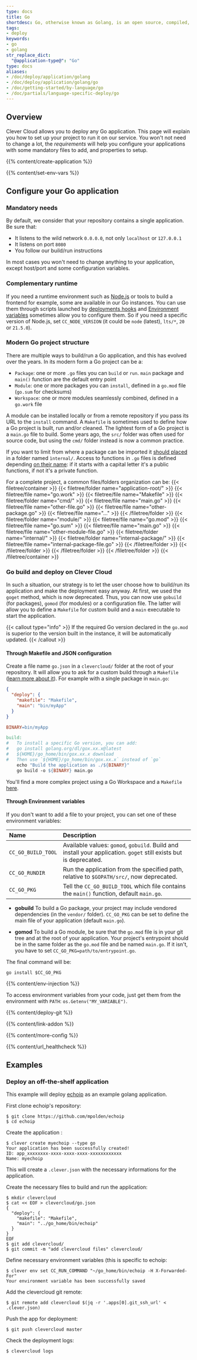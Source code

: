 ```yaml
---
type: docs
title: Go
shortdesc: Go, otherwise known as Golang, is an open source, compiled, garbage-collected, concurrent system programming language.
tags:
- deploy
keywords:
- go
- golang
str_replace_dict:
  "@application-type@": "Go"
type: docs
aliases:
- /doc/deploy/application/golang
- /doc/deploy/application/golang/go
- /doc/getting-started/by-language/go
- /doc/partials/language-specific-deploy/go
---
```


## Overview

Clever Cloud allows you to deploy any Go application. This page will explain you how to set up your project to run it on our service. You won't not need to change a lot, the *requirements* will help you configure your applications with some mandatory files to add, and properties to setup.

{{% content/create-application %}}

{{% content/set-env-vars %}}

## Configure your Go application

### Mandatory needs

By default, we consider that your repository contains a single application. Be sure that:
* It listens to the wild network `0.0.0.0`, not only `localhost` or `127.0.0.1`
* It listens on port `8080`
* You follow our build/run instructions

In most cases you won't need to change anything to your application, except host/port and some configuration variables. 

### Complementary runtime

If you need a runtime environment such as [Node.js](/doc/applications/javascript/nodejs/) or tools to build a frontend for example, some are available in our Go instances. You can use them through scripts launched by [deployments hooks](/doc/develop/build-hooks/) and [Environment variables](/doc/reference/reference-environment-variables/) sometimes allow you to configure them. So if you need a specific version of Node.js, set `CC_NODE_VERSION` (it could be `node` (latest), `lts/*`, `20` or `21.5.0`).

### Modern Go project structure

There are multiple ways to build/run a Go application, and this has evolved over the years. In its modern form a Go project can be a:
- `Package`: one or more `.go` files you can `build` or `run`. `main` package and `main()` function are the default entry point
- `Module`: one or more packages you can `install`, defined in a `go.mod` file (`go.sum` for checksums)
- `Workspace`: one or more modules seamlessly combined, defined in a `go.work` file

A module can be installed locally or from a remote repository if you pass its URL to the `install` command. A `Makefile` is sometimes used to define how a Go project is built, run and/or cleaned. The lightest form of a Go project is a `main.go` file to build. Some years ago, the `src/` folder was often used for source code, but using the `cmd/` folder instead is now a common practice. 

If you want to limit from where a package can be imported it [should placed](https://docs.google.com/document/d/1e8kOo3r51b2BWtTs_1uADIA5djfXhPT36s6eHVRIvaU/edit) in a folder named `ìnternal/`. Access to functions in `.go` files is defined depending [on their name](https://go.dev/tour/basics/3): if it starts with a capital letter it's a public functions, if not it's a private function.

For a complete project, a common files/folders organization can be:
{{< filetree/container >}}
  {{< filetree/folder name="application-root/" >}}
    {{< filetree/file name="go.work" >}}
    {{< filetree/file name="Makefile" >}}
    {{< filetree/folder name="cmd/" >}}
      {{< filetree/file name="main.go" >}}
      {{< filetree/file name="other-file.go" >}}
      {{< filetree/file name="other-package.go" >}}
      {{< filetree/file name="…" >}}
    {{< /filetree/folder >}}
        {{< filetree/folder name="module/" >}}
          {{< filetree/file name="go.mod" >}}
          {{< filetree/file name="go.sum" >}}
          {{< filetree/file name="main.go" >}}
          {{< filetree/file name="other-module-file.go" >}}
            {{< filetree/folder name="internal/" >}}
              {{< filetree/folder name="internal-package/" >}}
                {{< filetree/file name="internal-package-file.go" >}}
              {{< /filetree/folder >}}
            {{< /filetree/folder >}}
      {{< /filetree/folder >}}
  {{< /filetree/folder >}}
{{< /filetree/container >}}

### Go build and deploy on Clever Cloud

In such a situation, our strategy is to let the user choose how to build/run its application and make the deployment easy anyway. At first, we used the `goget` method, which is now deprecated. Thus, you can now use `gobuild` (for packages), `gomod` (for modules) or a configuration file. The latter will allow you to define a `Makefile` for custom build and a `main` executable to start the application.

{{< callout type="info" >}}
  If the required Go version declared in the `go.mod` is superior to the version built in the instance, it will be automatically updated.
{{< /callout >}}

#### Through Makefile and JSON configuration

Create a file name `go.json` in a `clevercloud/` folder at the root of your repository. It will allow you to ask for a custom build through a `Makefile` ([learn more about it](https://en.wikipedia.org/wiki/Make_(software)#Makefiles)). For example with a single package in `main.go`:

```json {filename="clevercloud/go.json"}
{
  "deploy": {
    "makefile": "Makefile",
    "main": "bin/myApp"
  }
}
```

```Makefile {filename="Makefile"}
BINARY=bin/myApp

build:
#	To install a specific Go version, you can add:
#	go install golang.org/dl/gox.xx.x@latest
#	${HOME}/go_home/bin/gox.xx.x download
#	Then use `${HOME}/go_home/bin/gox.xx.x` instead of `go`
	echo "Build the application as ./${BINARY}"
	go build -o ${BINARY} main.go
```

You'll find a more complex project using a Go Workspace and a `Makefile` [here](https://github.com/CleverCloud/go-workspaces).

#### Through Environment variables

If you don't want to add a file to your project, you can set one of these environment variables:

| Name | Description |
| :------- | :---- |
| `CC_GO_BUILD_TOOL` | Available values: `gomod`, `gobuild`. Build and install your application. `goget` still exists but is deprecated. |
| `CC_GO_RUNDIR` | Run the application from the specified path, relative to `$GOPATH/src/`, now deprecated. |
| `CC_GO_PKG` | Tell the `CC_GO_BUILD_TOOL` which file contains the `main()` function, default `main.go`. |

- **gobuild**
To build a Go package, your project may include vendored dependencies (in the `vendor/` folder). `CC_GO_PKG` can be set to define the main file of your application (default `main.go`).

- **gomod**
To build a Go module, be sure that the `go.mod` file is in your git tree and at the root of your application. Your project's entrypoint should be in the same folder as the `go.mod` file and be named `main.go`. If it isn't, you have to set `CC_GO_PKG=path/to/entrypoint.go`.

The final command will be: 

```
go install $CC_GO_PKG
```
 {{% content/env-injection %}}

To access environment variables from your code, just get them from the environment with `PATH`: `os.Getenv("MY_VARIABLE")`.

{{% content/deploy-git %}}

{{% content/link-addon %}}

{{% content/more-config %}}

{{% content/url_healthcheck %}}

## Examples

### Deploy an off-the-shelf application

This example will deploy [echoip](https://github.com/mpolden/echoip) as an example golang application.

First clone echoip's repository:
```
$ git clone https://github.com/mpolden/echoip
$ cd echoip
```

Create the application :
```
$ clever create myechoip --type go
Your application has been successfully created!
ID: app_xxxxxxxx-xxxx-xxxx-xxxx-xxxxxxxxxxxx
Name: myechoip
```

This will create a `.clever.json` with the necessary informations for the application.

Create the necessary files to build and run the application:
```
$ mkdir clevercloud
$ cat << EOF > clevercloud/go.json
{
  "deploy": {
    "makefile": "Makefile",
    "main": "../go_home/bin/echoip"
  }
}
EOF
$ git add clevercloud/
$ git commit -m "add clevercloud files" clevercloud/
```

Define necessary environment variables (this is specific to echoip:
```
$ clever env set CC_RUN_COMMAND "~/go_home/bin/echoip -H X-Forwarded-For"
Your environment variable has been successfully saved
```

Add the clevercloud git remote:
```
$ git remote add clevercloud $(jq -r '.apps[0].git_ssh_url' < .clever.json)
```

Push the app for deployment:
```
$ git push clevercloud master
```

Check the deployment logs:
```
$ clevercloud logs
```
